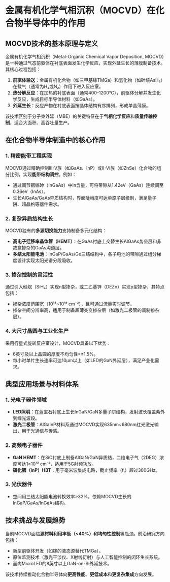 # 金属有机化学气相沉积（MOCVD）在化合物半导体中的作用

## MOCVD技术的基本原理与定义  
金属有机化学气相沉积（Metal-Organic Chemical Vapor Deposition, MOCVD）是一种通过气态前驱体在衬底表面发生化学反应，实现外延生长的薄膜制备技术。其核心过程包括：  
1. **前驱体输送**：金属有机化合物（如三甲基镓TMGa）和氢化物（如砷烷AsH₃）在载气（通常为H₂或N₂）作用下进入反应室。  
2. **热分解反应**：在加热的衬底表面（通常400-1200℃），前驱体分解并发生化学反应，生成目标半导体材料（如GaAs）。  
3. **外延生长**：反应产物在衬底表面按晶体结构有序排列，形成单晶薄膜。  

该技术区别于分子束外延（MBE）的关键特征在于**气相化学反应**和**质量传输控制**，适合大面积、高吞吐量生产。

## 在化合物半导体制造中的核心作用  

### 1. 精密能带工程实现  
MOCVD通过精确控制III-V族（如GaAs、InP）或II-VI族（如ZnSe）化合物的组分比例，实现**能带结构调控**。例如：  
- 通过调节铟镓砷（InGaAs）中In含量，可将带隙从1.42eV（GaAs）连续调至0.36eV（InAs）。  
- 生长AlGaAs/GaAs异质结构时，界面陡峭度可达单原子层级别，满足量子阱、超晶格等器件需求。  

### 2. 复杂异质结构生长  
MOCVD独有的**多源切换能力**支持制备多元化结构：  
- **高电子迁移率晶体管（HEMT）**：在GaAs衬底上交替生长AlGaAs势垒层和非故意掺杂的GaAs沟道层。  
- **多结太阳能电池**：InGaP/GaAs/Ge三结结构中，各子电池的带隙通过组分梯度设计实现太阳光谱分段吸收。  

### 3. 掺杂控制的灵活性  
通过引入硅烷（SiH₄）实现n型掺杂，或二乙基锌（DEZn）实现p型掺杂，其特点包括：  
- 掺杂浓度范围宽（10¹⁴~10¹⁹ cm⁻³），且可通过流量实时调节。  
- 掺杂空间分辨率高，适用于制备超薄突变掺杂层（如激光二极管的调制掺杂层）。  

### 4. 大尺寸晶圆与工业化生产  
采用行星式旋转反应室设计，MOCVD具备以下优势：  
- 6英寸及以上晶圆的厚度不均匀性<±1.5%。  
- 每小时单片生长速率可达10μm以上（如LED的GaN外延层），满足产业化需求。  

## 典型应用场景与材料体系  

### 1. 光电子器件领域  
- **LED照明**：在蓝宝石衬底上生长InGaN/GaN多量子阱结构，发射波长覆盖紫外到绿光波段。  
- **激光二极管**：AlGaInP材料系通过MOCVD实现635nm~680nm红光激光输出，用于光通信与传感。  

### 2. 高频电子器件  
- **GaN HEMT**：在SiC衬底上制备AlGaN/GaN异质结，二维电子气（2DEG）浓度可达1×10¹³ cm⁻²，适用于5G射频功放。  
- **磷化铟（InP）HBT**：用于毫米波集成电路，截止频率（fₜ）超过300GHz。  

### 3. 光伏器件  
- 空间用三结太阳能电池转换效率>32%，依赖MOCVD生长的InGaP/GaAs/InGaAs结构。  

## 技术挑战与发展趋势  
当前MOCVD面临**源材料利用率低（<40%）**和**均匀性控制**等瓶颈。前沿研究方向包括：  
- 新型前驱体开发（如镓的液态源替代TMGa）。  
- 原位监测技术（激光干涉仪、X射线衍射）与人工智能控制的闭环生长系统。  
- 面向MicroLED的8英寸以上GaN-on-Si外延技术。  

该技术持续推动化合物半导体向**更高性能**、**更低成本**和**更复杂集成**方向发展。